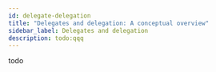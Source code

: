 ```yaml
---
id: delegate-delegation
title: "Delegates and delegation: A conceptual overview"
sidebar_label: Delegates and delegation
description: todo:qqq
---
```


todo